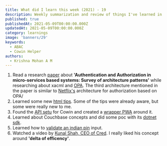```yaml
---
title: What did I learn this week (2021) - 19
description: Weekly summarization and review of things I've learned in the second week of May 2021 
published: true
publishedAt: 2021-05-09T00:00:00.000Z
updatedAt: 2021-05-09T00:00:00.000Z
category: learnings
image: 'banners/29'
keywords:    
  - ABAC
  - Cowin Helper
authors:
  - Krishna Mohan A M
---
```


1. Read a research [paper](https://arxiv.org/ftp/arxiv/papers/2009/2009.02114.pdf) about **'Authentication and Authorization in micro-services based systems: Survey of architecture patterns'** while researching about xacml and [OPA](https://www.openpolicyagent.org/). The third architecture mentioned in the paper is similar to [Netflix's](https://www.youtube.com/watch?v=R6tUNpRpdnY) architecture for authorization based on OPA/
2. Learned some new [html tips](https://markodenic.com/html-tips/). Some of the tips were already aware, but some were really new to me.
3. Found the [API setu](https://apisetu.gov.in/public/api/cowin#/) for Cowin and created a [wrapper PWA](https://cowin-helper.krishnamohan.dev/) around it.
4. Learned about Couchbase concepts and did some poc with its [dotnet sdk](https://docs.couchbase.com/dotnet-sdk/current/hello-world/overview.html).
5. Learned how to [validate an indian pin](https://stackoverflow.com/a/33865555/1520750) input.
6. Watched a video by [Kunal Shah, CEO of Cred](https://www.youtube.com/watch?v=4px19xzK7zI). I really liked his concept around **'delta of efficency'**.